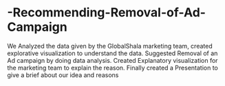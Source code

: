 # -Recommending-Removal-of-Ad-Campaign
We Analyzed the data given by the GlobalShala marketing team, created explorative visualization to understand the data. Suggested Removal of an Ad campaign by doing data analysis. Created Explanatory visualization for the marketing team to explain the reason. Finally created a Presentation to give a brief about our idea and reasons
